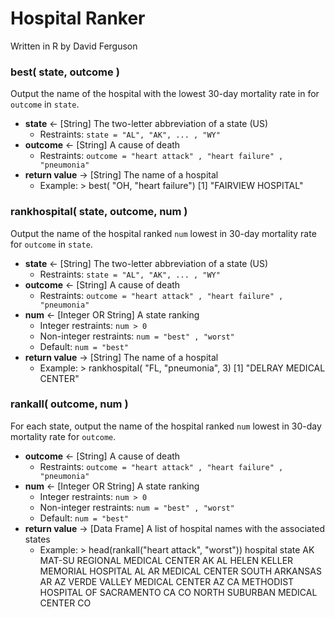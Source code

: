 # Hospital Ranker
Written in R by David Ferguson

### best( state, outcome )
Output the name of the hospital with the lowest 30-day mortality rate in for ```outcome``` in ```state```.
* **state** <- [String] The two-letter abbreviation of a state (US)
    * Restraints: ```state = "AL", "AK", ... , "WY"```
* **outcome** <- [String] A cause of death
    * Restraints: ```outcome = "heart attack" , "heart failure" , "pneumonia"```
* **return value** -> [String] The name of a hospital
    * Example:
            > best( "OH, "heart failure")
            [1] "FAIRVIEW HOSPITAL"

### rankhospital( state, outcome, num )
Output the name of the hospital ranked ```num``` lowest in 30-day mortality rate for ```outcome``` in ```state```.
* **state** <- [String] The two-letter abbreviation of a state (US)
    * Restraints: ```state = "AL", "AK", ... , "WY"```
* **outcome** <- [String] A cause of death
    * Restraints: ```outcome = "heart attack" , "heart failure" , "pneumonia"```
* **num** <- [Integer OR String] A state ranking
    * Integer restraints: ```num > 0```
    * Non-integer restraints: ```num = "best" , "worst"```
    * Default: ```num = "best"```
* **return value** -> [String] The name of a hospital
    * Example:
            > rankhospital( "FL, "pneumonia", 3)
            [1] "DELRAY MEDICAL CENTER"

### rankall( outcome, num )
For each state, output the name of the hospital ranked ```num``` lowest in 30-day mortality rate for ```outcome```.
* **outcome** <- [String] A cause of death
    * Restraints: ```outcome = "heart attack" , "heart failure" , "pneumonia"```
* **num** <- [Integer OR String] A state ranking
    * Integer restraints: ```num > 0```
    * Non-integer restraints: ```num = "best" , "worst"```
    * Default: ```num = "best"```
* **return value** -> [Data Frame] A list of hospital names with the associated states
    * Example:
            > head(rankall("heart attack", "worst"))
                                       hospital state
            AK   MAT-SU REGIONAL MEDICAL CENTER    AK
            AL   HELEN KELLER MEMORIAL HOSPITAL    AL
            AR    MEDICAL CENTER SOUTH ARKANSAS    AR
            AZ      VERDE VALLEY MEDICAL CENTER    AZ
            CA METHODIST HOSPITAL OF SACRAMENTO    CA
            CO    NORTH SUBURBAN MEDICAL CENTER    CO
